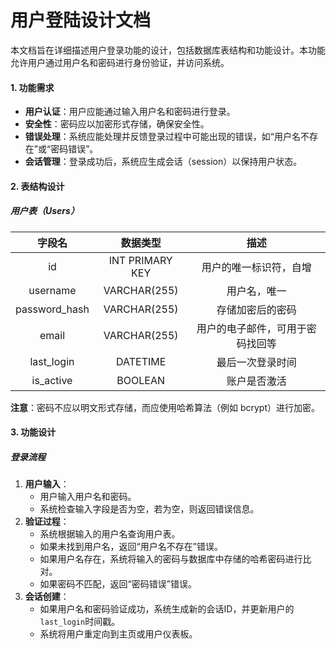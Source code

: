 # 用户登陆设计文档

本文档旨在详细描述用户登录功能的设计，包括数据库表结构和功能设计。本功能允许用户通过用户名和密码进行身份验证，并访问系统。

#### 1. 功能需求

- **用户认证**：用户应能通过输入用户名和密码进行登录。
- **安全性**：密码应以加密形式存储，确保安全性。
- **错误处理**：系统应能处理并反馈登录过程中可能出现的错误，如“用户名不存在”或“密码错误”。
- **会话管理**：登录成功后，系统应生成会话（session）以保持用户状态。

#### 2. 表结构设计

##### 用户表（Users）

|    字段名     |    数据类型     |               描述               |
| :-----------: | :-------------: | :------------------------------: |
|      id       | INT PRIMARY KEY |      用户的唯一标识符，自增      |
|   username    |  VARCHAR(255)   |           用户名，唯一           |
| password_hash |  VARCHAR(255)   |         存储加密后的密码         |
|     email     |  VARCHAR(255)   | 用户的电子邮件，可用于密码找回等 |
|  last_login   |    DATETIME     |         最后一次登录时间         |
|   is_active   |     BOOLEAN     |           账户是否激活           |

**注意**：密码不应以明文形式存储，而应使用哈希算法（例如 bcrypt）进行加密。

#### 3. 功能设计

##### 登录流程

1. **用户输入**：
   - 用户输入用户名和密码。
   - 系统检查输入字段是否为空，若为空，则返回错误信息。
2. **验证过程**：
   - 系统根据输入的用户名查询用户表。
   - 如果未找到用户名，返回“用户名不存在”错误。
   - 如果用户名存在，系统将输入的密码与数据库中存储的哈希密码进行比对。
   - 如果密码不匹配，返回“密码错误”错误。
3. **会话创建**：
   - 如果用户名和密码验证成功，系统生成新的会话ID，并更新用户的`last_login`时间戳。
   - 系统将用户重定向到主页或用户仪表板。